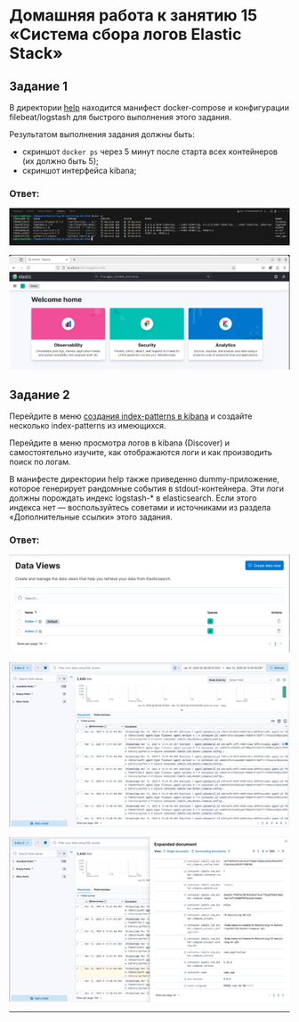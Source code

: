 # Домашняя работа к занятию 15 «Система сбора логов Elastic Stack»

## Задание 1

В директории [help](./help) находится манифест docker-compose и конфигурации filebeat/logstash для быстрого 
выполнения этого задания.

Результатом выполнения задания должны быть:

- скриншот `docker ps` через 5 минут после старта всех контейнеров (их должно быть 5);
- скриншот интерфейса kibana;

### Ответ:

![1_1](https://github.com/AlekseyStroitelev/Homework/blob/main/Monitoring/10-monitoring-04-elk/screenshots/moni1_1.png)

![1_2](https://github.com/AlekseyStroitelev/Homework/blob/main/Monitoring/10-monitoring-04-elk/screenshots/moni1_2.png)

## Задание 2

Перейдите в меню [создания index-patterns  в kibana](http://localhost:5601/app/management/kibana/indexPatterns/create) и создайте несколько index-patterns из имеющихся.

Перейдите в меню просмотра логов в kibana (Discover) и самостоятельно изучите, как отображаются логи и как производить поиск по логам.

В манифесте директории help также приведенно dummy-приложение, которое генерирует рандомные события в stdout-контейнера.
Эти логи должны порождать индекс logstash-* в elasticsearch. Если этого индекса нет — воспользуйтесь советами и источниками из раздела «Дополнительные ссылки» этого задания.

### Ответ:

![1_3](https://github.com/AlekseyStroitelev/Homework/blob/main/Monitoring/10-monitoring-04-elk/screenshots/moni1_3.png)

![1_4](https://github.com/AlekseyStroitelev/Homework/blob/main/Monitoring/10-monitoring-04-elk/screenshots/moni1_4.png)

![1_5](https://github.com/AlekseyStroitelev/Homework/blob/main/Monitoring/10-monitoring-04-elk/screenshots/moni1_5.png)

---
